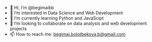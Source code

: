 - 👋 Hi, I’m @begimaibb
- 👀 I’m interested in Data Science and Web Development
- 🌱 I’m currently learning Python and JavaScipt
- 💞️ I’m looking to collaborate on data analysis and web development projects 
- 📫 How to reach me: begimai.bolotbekova.b@gmail.com

<!---
begimaibb/begimaibb is a ✨ special ✨ repository because its `README.md` (this file) appears on your GitHub profile.
You can click the Preview link to take a look at your changes.
--->
